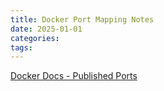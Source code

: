 ```yaml
---
title: Docker Port Mapping Notes
date: 2025-01-01 
categories: 
tags: 
---
```


[Docker Docs - Published Ports](https://docs.docker.com/engine/network/#published-ports)
